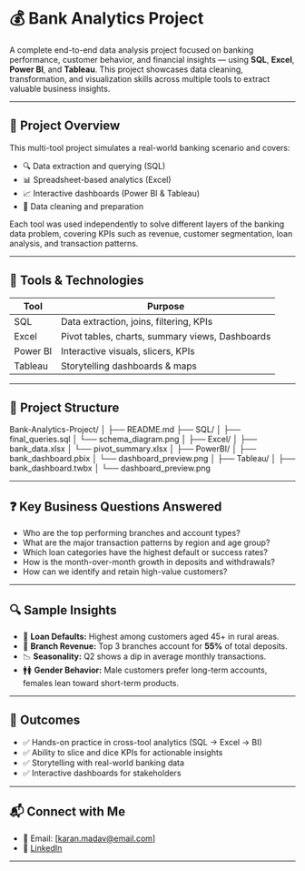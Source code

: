 # 💰 Bank Analytics Project

A complete end-to-end data analysis project focused on banking performance, customer behavior, and financial insights — using **SQL**, **Excel**, **Power BI**, and **Tableau**. This project showcases data cleaning, transformation, and visualization skills across multiple tools to extract valuable business insights.

---

## 📌 Project Overview

This multi-tool project simulates a real-world banking scenario and covers:

- 🔍 Data extraction and querying (SQL)
- 📊 Spreadsheet-based analytics (Excel)
- 📈 Interactive dashboards (Power BI & Tableau)
- 🧹 Data cleaning and preparation

Each tool was used independently to solve different layers of the banking data problem, covering KPIs such as revenue, customer segmentation, loan analysis, and transaction patterns.

---

## 🧰 Tools & Technologies

| Tool      | Purpose                               |
|-----------|----------------------------------------|
| SQL       | Data extraction, joins, filtering, KPIs |
| Excel     | Pivot tables, charts, summary views, Dashboards|
| Power BI  | Interactive visuals, slicers, KPIs     |
| Tableau   | Storytelling dashboards & maps         |

---
## 📁 Project Structure
Bank-Analytics-Project/
│
├── README.md
├── SQL/
│   ├── final_queries.sql
│   └── schema_diagram.png
│
├── Excel/
│   ├── bank_data.xlsx
│   └── pivot_summary.xlsx
│
├── PowerBI/
│   ├── bank_dashboard.pbix
│   └── dashboard_preview.png
│
├── Tableau/
│   ├── bank_dashboard.twbx
│   └── dashboard_preview.png


---

## ❓ Key Business Questions Answered

- Who are the top performing branches and account types?
- What are the major transaction patterns by region and age group?
- Which loan categories have the highest default or success rates?
- How is the month-over-month growth in deposits and withdrawals?
- How can we identify and retain high-value customers?

---

## 🔍 Sample Insights

- 💸 **Loan Defaults:** Highest among customers aged 45+ in rural areas.
- 🏦 **Branch Revenue:** Top 3 branches account for **55%** of total deposits.
- 📉 **Seasonality:** Q2 shows a dip in average monthly transactions.
- 🚹🚺 **Gender Behavior:** Male customers prefer long-term accounts, females lean toward short-term products.

---

## 🎯 Outcomes

- ✅ Hands-on practice in cross-tool analytics (SQL → Excel → BI)
- ✅ Ability to slice and dice KPIs for actionable insights
- ✅ Storytelling with real-world banking data
- ✅ Interactive dashboards for stakeholders

---

## 📬 Connect with Me

- 📧 Email: [karan.madav@email.com]
- 💼 [LinkedIn](https://www.linkedin.com/in/karanmadav)


---


